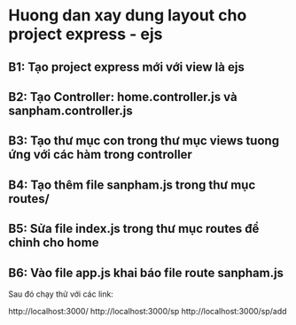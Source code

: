 # Huong dan xay dung layout cho project express - ejs 

## B1: Tạo project express  mới với view là ejs 
## B2: Tạo Controller: home.controller.js và sanpham.controller.js



## B3: Tạo thư mục con trong thư mục views tuong ứng với các hàm trong controller 


## B4: Tạo thêm file sanpham.js trong thư mục routes/ 


## B5: Sửa file index.js trong thư mục routes để chỉnh cho home

## B6: Vào file app.js khai báo file route sanpham.js

Sau đó chạy thử với các link:

http://localhost:3000/
http://localhost:3000/sp
http://localhost:3000/sp/add


